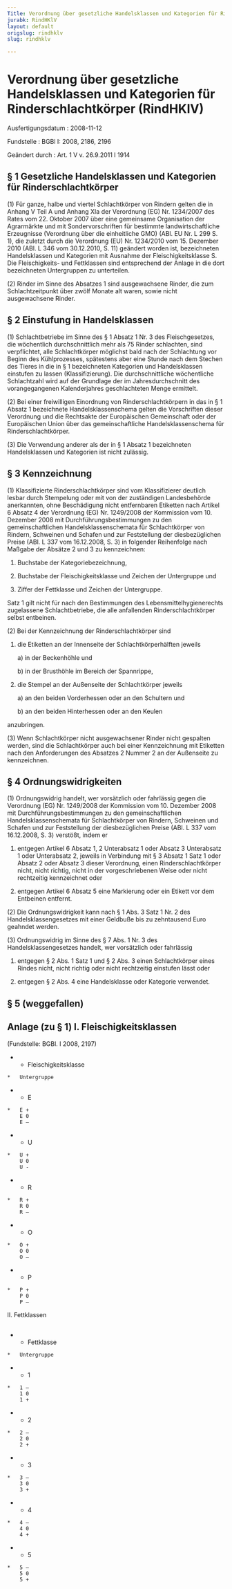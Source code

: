 ```yaml
---
Title: Verordnung über gesetzliche Handelsklassen und Kategorien für Rinderschlachtkörper
jurabk: RindHKlV
layout: default
origslug: rindhklv
slug: rindhklv

---
```


# Verordnung über gesetzliche Handelsklassen und Kategorien für Rinderschlachtkörper (RindHKlV)

Ausfertigungsdatum
:   2008-11-12

Fundstelle
:   BGBl I: 2008, 2186, 2196

Geändert durch
:   Art. 1 V v. 26.9.2011 I 1914


## § 1 Gesetzliche Handelsklassen und Kategorien für Rinderschlachtkörper

(1) Für ganze, halbe und viertel Schlachtkörper von Rindern gelten die
in Anhang V Teil A und Anhang XIa der Verordnung (EG) Nr. 1234/2007
des Rates vom 22. Oktober 2007 über eine gemeinsame Organisation der
Agrarmärkte und mit Sondervorschriften für bestimmte
landwirtschaftliche Erzeugnisse (Verordnung über die einheitliche GMO)
(ABl. EU Nr. L 299 S. 1), die zuletzt durch die Verordnung (EU) Nr.
1234/2010 vom 15. Dezember 2010 (ABl. L 346 vom 30.12.2010, S. 11)
geändert worden ist, bezeichneten Handelsklassen und Kategorien mit
Ausnahme der Fleischigkeitsklasse S. Die Fleischigkeits- und
Fettklassen sind entsprechend der Anlage in die dort bezeichneten
Untergruppen zu unterteilen.

(2) Rinder im Sinne des Absatzes 1 sind ausgewachsene Rinder, die zum
Schlachtzeitpunkt über zwölf Monate alt waren, sowie nicht
ausgewachsene Rinder.


## § 2 Einstufung in Handelsklassen

(1) Schlachtbetriebe im Sinne des § 1 Absatz 1 Nr. 3 des
Fleischgesetzes, die wöchentlich durchschnittlich mehr als 75 Rinder
schlachten, sind verpflichtet, alle Schlachtkörper möglichst bald nach
der Schlachtung vor Beginn des Kühlprozesses, spätestens aber eine
Stunde nach dem Stechen des Tieres in die in § 1 bezeichneten
Kategorien und Handelsklassen einstufen zu lassen (Klassifizierung).
Die durchschnittliche wöchentliche Schlachtzahl wird auf der Grundlage
der im Jahresdurchschnitt des vorangegangenen Kalenderjahres
geschlachteten Menge ermittelt.

(2) Bei einer freiwilligen Einordnung von Rinderschlachtkörpern in das
in § 1 Absatz 1 bezeichnete Handelsklassenschema gelten die
Vorschriften dieser Verordnung und die Rechtsakte der Europäischen
Gemeinschaft oder der Europäischen Union über das gemeinschaftliche
Handelsklassenschema für Rinderschlachtkörper.

(3) Die Verwendung anderer als der in § 1 Absatz 1 bezeichneten
Handelsklassen und Kategorien ist nicht zulässig.


## § 3 Kennzeichnung

(1) Klassifizierte Rinderschlachtkörper sind vom Klassifizierer
deutlich lesbar durch Stempelung oder mit von der zuständigen
Landesbehörde anerkannten, ohne Beschädigung nicht entfernbaren
Etiketten nach Artikel 6 Absatz 4 der Verordnung (EG) Nr. 1249/2008
der Kommission vom 10. Dezember 2008 mit Durchführungsbestimmungen zu
den gemeinschaftlichen Handelsklassenschemata für Schlachtkörper von
Rindern, Schweinen und Schafen und zur Feststellung der
diesbezüglichen Preise (ABl. L 337 vom 16.12.2008, S. 3) in folgender
Reihenfolge nach Maßgabe der Absätze 2 und 3 zu kennzeichnen:

1.  Buchstabe der Kategoriebezeichnung,


2.  Buchstabe der Fleischigkeitsklasse und Zeichen der Untergruppe und


3.  Ziffer der Fettklasse und Zeichen der Untergruppe.



Satz 1 gilt nicht für nach den Bestimmungen des
Lebensmittelhygienerechts zugelassene Schlachtbetriebe, die alle
anfallenden Rinderschlachtkörper selbst entbeinen.

(2) Bei der Kennzeichnung der Rinderschlachtkörper sind

1.  die Etiketten an der Innenseite der Schlachtkörperhälften jeweils

    a)  in der Beckenhöhle und


    b)  in der Brusthöhle im Bereich der Spannrippe,





2.  die Stempel an der Außenseite der Schlachtkörper jeweils

    a)  an den beiden Vorderhessen oder an den Schultern und


    b)  an den beiden Hinterhessen oder an den Keulen






anzubringen.

(3) Wenn Schlachtkörper nicht ausgewachsener Rinder nicht gespalten
werden, sind die Schlachtkörper auch bei einer Kennzeichnung mit
Etiketten nach den Anforderungen des Absatzes 2 Nummer 2 an der
Außenseite zu kennzeichnen.


## § 4 Ordnungswidrigkeiten

(1) Ordnungswidrig handelt, wer vorsätzlich oder fahrlässig gegen die
Verordnung (EG) Nr. 1249/2008 der Kommission vom 10. Dezember 2008 mit
Durchführungsbestimmungen zu den gemeinschaftlichen
Handelsklassenschemata für Schlachtkörper von Rindern, Schweinen und
Schafen und zur Feststellung der diesbezüglichen Preise (ABl. L 337
vom 16.12.2008, S. 3) verstößt, indem er

1.  entgegen Artikel 6 Absatz 1, 2 Unterabsatz 1 oder Absatz 3 Unterabsatz
    1 oder Unterabsatz 2, jeweils in Verbindung mit § 3 Absatz 1 Satz 1
    oder Absatz 2 oder Absatz 3 dieser Verordnung, einen
    Rinderschlachtkörper nicht, nicht richtig, nicht in der
    vorgeschriebenen Weise oder nicht rechtzeitig kennzeichnet oder


2.  entgegen Artikel 6 Absatz 5 eine Markierung oder ein Etikett vor dem
    Entbeinen entfernt.




(2) Die Ordnungswidrigkeit kann nach § 1 Abs. 3 Satz 1 Nr. 2 des
Handelsklassengesetzes mit einer Geldbuße bis zu zehntausend Euro
geahndet werden.

(3) Ordnungswidrig im Sinne des § 7 Abs. 1 Nr. 3 des
Handelsklassengesetzes handelt, wer vorsätzlich oder fahrlässig

1.  entgegen § 2 Abs. 1 Satz 1 und § 2 Abs. 3 einen Schlachtkörper eines
    Rindes nicht, nicht richtig oder nicht rechtzeitig einstufen lässt
    oder


2.  entgegen § 2 Abs. 4 eine Handelsklasse oder Kategorie verwendet.





## § 5 (weggefallen)



## Anlage (zu § 1) I. Fleischigkeitsklassen

(Fundstelle: BGBl. I 2008, 2197)

*    *   Fleischigkeitsklasse

    *   Untergruppe


*    *   E

    *   E +
        E 0
        E –


*    *   U

    *   U +
        U 0
        U -


*    *   R

    *   R +
        R 0
        R –


*    *   O

    *   O +
        O 0
        O –


*    *   P

    *   P +
        P 0
        P –



II. Fettklassen
##


*    *   Fettklasse

    *   Untergruppe


*    *   1

    *   1 –
        1 0
        1 +


*    *   2

    *   2 –
        2 0
        2 +


*    *   3

    *   3 –
        3 0
        3 +


*    *   4

    *   4 –
        4 0
        4 +


*    *   5

    *   5 –
        5 0
        5 +



